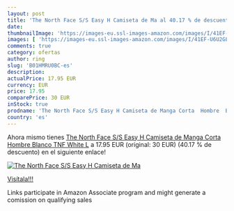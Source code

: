 ```yaml
---
layout: post
title: 'The North Face S/S Easy H Camiseta de Ma al 40.17 % de descuento'
date: 
thumbnailImage: 'https://images-eu.ssl-images-amazon.com/images/I/41EF-U6U2GL._SL200_.jpg'
images: [ 'https://images-eu.ssl-images-amazon.com/images/I/41EF-U6U2GL._SL200_.jpg' ]
comments: true
category: ofertas
author: ring
slug: 'B01HMRU0BC-es'
description:
actualPrice: 17.95 EUR
currency: EUR
price: 17.95
comparePrice: 30 EUR
inStock: true
prodname: 'The North Face S/S Easy H Camiseta de Manga Corta  Hombre  Blanco  TNF White   L'
country: 'es'
---
```


Ahora mismo tienes [The North Face S/S Easy H Camiseta de Manga Corta  Hombre  Blanco  TNF White   L](https://www.amazon.es/dp/B01HMRU0BC/?tag=tolees-21) a 17.95 EUR (original: 30 EUR) (40.17 %  de descuento) en el siguiente enlace!

[![The North Face S/S Easy H Camiseta de Ma](https://images-eu.ssl-images-amazon.com/images/I/41EF-U6U2GL._SL200_.jpg)](https://www.amazon.es/dp/B01HMRU0BC/?tag=tolees-21)

[Visítala!!!](https://www.amazon.es/dp/B01HMRU0BC/?tag=tolees-21)

Links participate in Amazon Associate program and might generate a comission on qualifying sales

